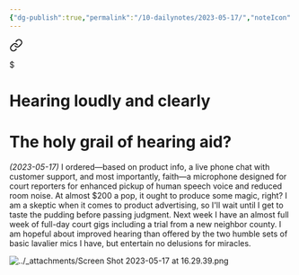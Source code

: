 ```yaml
---
{"dg-publish":true,"permalink":"/10-dailynotes/2023-05-17/","noteIcon":"2","created":"","updated":""}
---
```



<div class="transclusion internal-embed is-loaded"><a class="markdown-embed-link" href="/hearing-loudly-and-clearly/" aria-label="Open link"><svg xmlns="http://www.w3.org/2000/svg" width="24" height="24" viewBox="0 0 24 24" fill="none" stroke="currentColor" stroke-width="2" stroke-linecap="round" stroke-linejoin="round" class="svg-icon lucide-link"><path d="M10 13a5 5 0 0 0 7.54.54l3-3a5 5 0 0 0-7.07-7.07l-1.72 1.71"></path><path d="M14 11a5 5 0 0 0-7.54-.54l-3 3a5 5 0 0 0 7.07 7.07l1.71-1.71"></path></svg></a><div class="markdown-embed">

$<div class="markdown-embed-title">

# Hearing loudly and clearly

</div>



# The holy grail of hearing aid?

*(2023-05-17)* I ordered—based on product info, a live phone chat with customer support, and most importantly, faith—a microphone designed for court reporters for enhanced pickup of human speech voice and reduced room noise. At almost $200 a pop, it ought to produce some magic, right? I am a skeptic when it comes to product advertising, so I'll wait until I get to taste the pudding before passing judgment. Next week I have an almost full week of full-day court gigs including a trial from a new neighbor county. I am hopeful about improved hearing than offered by the two humble sets of basic lavalier mics I have, but entertain no delusions for miracles.

![../_attachments/Screen Shot 2023-05-17 at 16.29.39.png](/img/user/_attachments/Screen%20Shot%202023-05-17%20at%2016.29.39.png)

</div></div>



